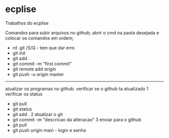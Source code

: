 # ecplise
Trabalhos do ecplise

Comandos para subir arquivos no github;
abrir o cmd na pasta desejada e colocar os comandos em ordem;
- rd .git /S/Q - tem que dar erro
- git init
- git add .
- git commit -m "first commit"
- git remote add origin <link do repositorio>
- git push -u origin master
----------------------------------------------------------------
atualizar os programas no github.
verificar se o github ta atualizado
1 verificar os status
- git pull
- git status
- git add .
2 atualizar o git
- git commit -m "descricao da alteracao"
3 enviar para o github
- git pull
- git push origin main - login e senha
